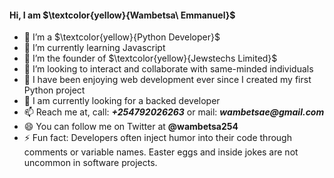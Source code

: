 #### Hi, I am $\textcolor{yellow}{Wambetsa\ Emmanuel}$

- 🔭 I’m a $\textcolor{yellow}{Python Developer}$
- 🌱 I’m currently learning Javascript
- 🌱 I’m the founder of $\textcolor{yellow}{Jewstechs Limited}$
- 👯 I’m looking to interact and collaborate with same-minded individuals
- 🤔 I have been enjoying web development ever since I created my first Python project
- 💬 I am currently looking for a backed developer
- 📫 Reach me at, call: ___+254792026263___ or mail: ___wambetsae@gmail.com___
- 😄 You can follow me on Twitter at __@wambetsa254__
- ⚡ Fun fact: Developers often inject humor into their code through comments or variable names. Easter eggs and inside jokes are not uncommon in software projects.

